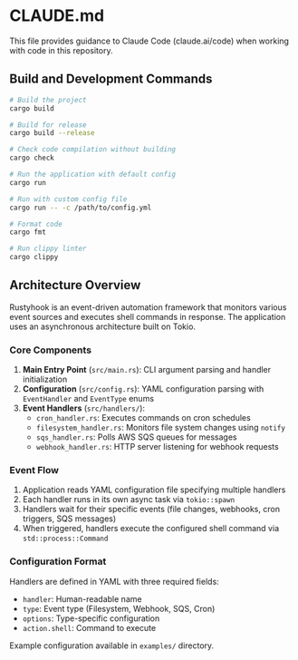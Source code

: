 # CLAUDE.md

This file provides guidance to Claude Code (claude.ai/code) when working with code in this repository.

## Build and Development Commands

```bash
# Build the project
cargo build

# Build for release
cargo build --release

# Check code compilation without building
cargo check

# Run the application with default config
cargo run

# Run with custom config file
cargo run -- -c /path/to/config.yml

# Format code
cargo fmt

# Run clippy linter
cargo clippy
```

## Architecture Overview

Rustyhook is an event-driven automation framework that monitors various event sources and executes shell commands in response. The application uses an asynchronous architecture built on Tokio.

### Core Components

1. **Main Entry Point** (`src/main.rs`): CLI argument parsing and handler initialization
2. **Configuration** (`src/config.rs`): YAML configuration parsing with `EventHandler` and `EventType` enums
3. **Event Handlers** (`src/handlers/`):
   - `cron_handler.rs`: Executes commands on cron schedules
   - `filesystem_handler.rs`: Monitors file system changes using `notify`
   - `sqs_handler.rs`: Polls AWS SQS queues for messages
   - `webhook_handler.rs`: HTTP server listening for webhook requests

### Event Flow

1. Application reads YAML configuration file specifying multiple handlers
2. Each handler runs in its own async task via `tokio::spawn`
3. Handlers wait for their specific events (file changes, webhooks, cron triggers, SQS messages)
4. When triggered, handlers execute the configured shell command via `std::process::Command`

### Configuration Format

Handlers are defined in YAML with three required fields:
- `handler`: Human-readable name
- `type`: Event type (Filesystem, Webhook, SQS, Cron)
- `options`: Type-specific configuration
- `action.shell`: Command to execute

Example configuration available in `examples/` directory.